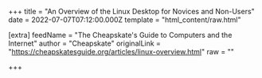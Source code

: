 
+++
title = "An Overview of the Linux Desktop for Novices and Non-Users"
date = 2022-07-07T07:12:00.000Z
template = "html_content/raw.html"

[extra]
feedName = "The Cheapskate's Guide to Computers and the Internet"
author = "Cheapskate"
originalLink = "https://cheapskatesguide.org/articles/linux-overview.html"
raw = ""

+++

